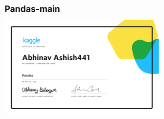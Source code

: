 # Pandas-main
![alt text](https://github.com/Abhinavashish441/Pandas-main/blob/main/Abhinav%20Ashish441%20-%20Pandas.png)
